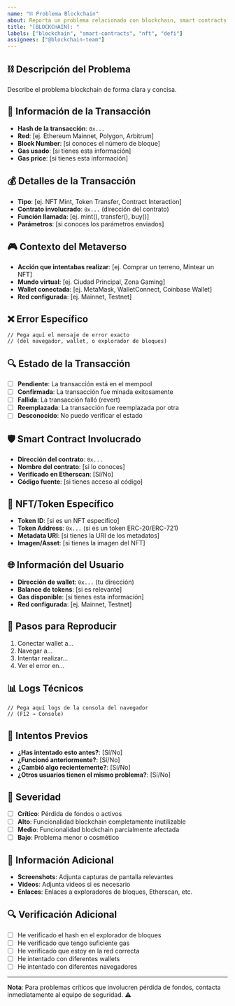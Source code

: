 ```yaml
---
name: "⛓️ Problema Blockchain"
about: Reporta un problema relacionado con blockchain, smart contracts o NFTs
title: "[BLOCKCHAIN]: "
labels: ["blockchain", "smart-contracts", "nft", "defi"]
assignees: ["@blockchain-team"]
---
```


## ⛓️ Descripción del Problema
Describe el problema blockchain de forma clara y concisa.

## 🔗 Información de la Transacción
- **Hash de la transacción**: `0x...`
- **Red**: [ej. Ethereum Mainnet, Polygon, Arbitrum]
- **Block Number**: [si conoces el número de bloque]
- **Gas usado**: [si tienes esta información]
- **Gas price**: [si tienes esta información]

## 💰 Detalles de la Transacción
- **Tipo**: [ej. NFT Mint, Token Transfer, Contract Interaction]
- **Contrato involucrado**: `0x...` (dirección del contrato)
- **Función llamada**: [ej. mint(), transfer(), buy()]
- **Parámetros**: [si conoces los parámetros enviados]

## 🎮 Contexto del Metaverso
- **Acción que intentabas realizar**: [ej. Comprar un terreno, Mintear un NFT]
- **Mundo virtual**: [ej. Ciudad Principal, Zona Gaming]
- **Wallet conectada**: [ej. MetaMask, WalletConnect, Coinbase Wallet]
- **Red configurada**: [ej. Mainnet, Testnet]

## ❌ Error Específico
```
// Pega aquí el mensaje de error exacto
// (del navegador, wallet, o explorador de bloques)
```

## 🔍 Estado de la Transacción
- [ ] **Pendiente**: La transacción está en el mempool
- [ ] **Confirmada**: La transacción fue minada exitosamente
- [ ] **Fallida**: La transacción falló (revert)
- [ ] **Reemplazada**: La transacción fue reemplazada por otra
- [ ] **Desconocido**: No puedo verificar el estado

## 🛡️ Smart Contract Involucrado
- **Dirección del contrato**: `0x...`
- **Nombre del contrato**: [si lo conoces]
- **Verificado en Etherscan**: [Sí/No]
- **Código fuente**: [si tienes acceso al código]

## 🎨 NFT/Token Específico
- **Token ID**: [si es un NFT específico]
- **Token Address**: `0x...` (si es un token ERC-20/ERC-721)
- **Metadata URI**: [si tienes la URI de los metadatos]
- **Imagen/Asset**: [si tienes la imagen del NFT]

## 🌐 Información del Usuario
- **Dirección de wallet**: `0x...` (tu dirección)
- **Balance de tokens**: [si es relevante]
- **Gas disponible**: [si tienes esta información]
- **Red configurada**: [ej. Mainnet, Testnet]

## 🔧 Pasos para Reproducir
1. Conectar wallet a...
2. Navegar a...
3. Intentar realizar...
4. Ver el error en...

## 📊 Logs Técnicos
```
// Pega aquí logs de la consola del navegador
// (F12 → Console)
```

## 🔄 Intentos Previos
- **¿Has intentado esto antes?**: [Sí/No]
- **¿Funcionó anteriormente?**: [Sí/No]
- **¿Cambió algo recientemente?**: [Sí/No]
- **¿Otros usuarios tienen el mismo problema?**: [Sí/No]

## 🚨 Severidad
- [ ] **Crítico**: Pérdida de fondos o activos
- [ ] **Alto**: Funcionalidad blockchain completamente inutilizable
- [ ] **Medio**: Funcionalidad blockchain parcialmente afectada
- [ ] **Bajo**: Problema menor o cosmético

## 📝 Información Adicional
- **Screenshots**: Adjunta capturas de pantalla relevantes
- **Videos**: Adjunta videos si es necesario
- **Enlaces**: Enlaces a exploradores de bloques, Etherscan, etc.

## 🔍 Verificación Adicional
- [ ] He verificado el hash en el explorador de bloques
- [ ] He verificado que tengo suficiente gas
- [ ] He verificado que estoy en la red correcta
- [ ] He intentado con diferentes wallets
- [ ] He intentado con diferentes navegadores

---

**Nota**: Para problemas críticos que involucren pérdida de fondos, contacta inmediatamente al equipo de seguridad. ⚠️ 